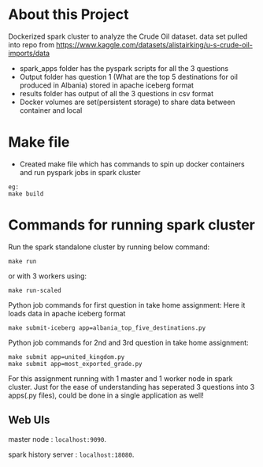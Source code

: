 # About this Project

Dockerized spark cluster to analyze the Crude Oil dataset.
data set pulled into repo from https://www.kaggle.com/datasets/alistairking/u-s-crude-oil-imports/data

- spark_apps folder has the pyspark scripts for all the 3 questions
- Output folder has question 1 (What are the top 5 destinations for oil produced in Albania) stored in apache iceberg format
- results folder has output of all the 3 questions in csv format
- Docker volumes are set(persistent storage) to share data between container and local

# Make file
- Created make file which has commands to spin up docker containers and run pyspark jobs in spark cluster
```shell
eg:
make build
```

# Commands for running spark cluster
Run the spark standalone cluster by running below command:
```shell
make run
```
or with 3 workers using:
```shell
make run-scaled
```
Python job commands for first question in take home assignment:
Here it loads data in apache iceberg format
```shell
make submit-iceberg app=albania_top_five_destinations.py
```
Python job commands for 2nd and 3rd question in take home assignment:
```shell
make submit app=united_kingdom.py
make submit app=most_exported_grade.py
```
For this assignment running with 1 master and 1 worker node in spark cluster.
Just for the ease of understanding has seperated 3 questions into 3 apps(.py files), could be done in a single application as well!

## Web UIs
master node :
`localhost:9090`.

spark history server :
`localhost:18080`.

